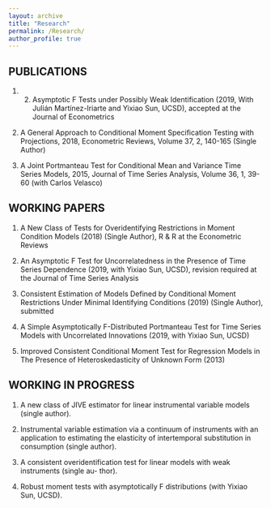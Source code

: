```yaml
---
layout: archive
title: "Research"
permalink: /Research/
author_profile: true
---
```

## PUBLICATIONS

1. 2.	Asymptotic F Tests under Possibly Weak Identification (2019, With Julián Martínez-Iriarte and Yixiao Sun, UCSD), accepted at the Journal of Econometrics	

2. A General Approach to Conditional Moment Specification Testing with Projections,  2018, Econometric Reviews, Volume 37, 2, 140-165 (Single Author)

3.	A Joint Portmanteau Test for Conditional Mean and Variance Time Series Models, 2015, Journal of Time Series Analysis, Volume 36, 1, 39-60 (with Carlos Velasco)

## WORKING PAPERS

1.	A New Class of Tests for Overidentifying Restrictions in Moment Condition Models (2018) (Single Author), R & R at the Econometric Reviews

2.	An Asymptotic F Test for Uncorrelatedness in the Presence of Time Series Dependence (2019, with Yixiao Sun, UCSD), revision required at the Journal of Time Series Analysis

3.	Consistent Estimation of Models Defined by Conditional Moment Restrictions Under Minimal Identifying Conditions (2019) (Single Author), submitted

4.	A Simple Asymptotically F-Distributed Portmanteau Test for Time Series Models with Uncorrelated Innovations (2019, with Yixiao Sun, UCSD)

5.	Improved Consistent Conditional Moment Test for Regression Models in The Presence   of Heteroskedasticity of Unknown Form (2013)

## WORKING  IN PROGRESS

1.	A new class of JIVE estimator for linear instrumental variable models (single author).

2.	Instrumental variable estimation via a continuum of instruments with an application to estimating the elasticity of intertemporal substitution in consumption (single author).

3.	A consistent overidentification test for linear models with weak instruments (single au- thor).

4.	Robust moment tests with asymptotically F distributions (with Yixiao Sun, UCSD).
